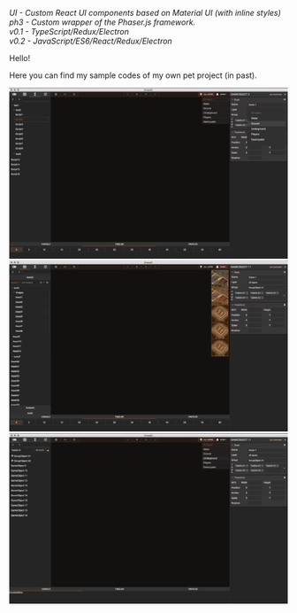 _UI - Custom React UI components based on Material UI (with inline styles)_  
_ph3 - Custom wrapper of the Phaser.js framework._  
_v0.1 - TypeScript/Redux/Electron_  
_v0.2 - JavaScript/ES6/React/Redux/Electron_  

Hello!

Here you can find my sample codes of my own pet project (in past). 

![alt text](https://github.com/igorpetushkov/HTML5GameEditorPrototype/blob/master/screenshot1.png)
![alt text](https://github.com/igorpetushkov/HTML5GameEditorPrototype/blob/master/screenshot2.png)
![alt text](https://github.com/igorpetushkov/HTML5GameEditorPrototype/blob/master/screenshot3.png)
